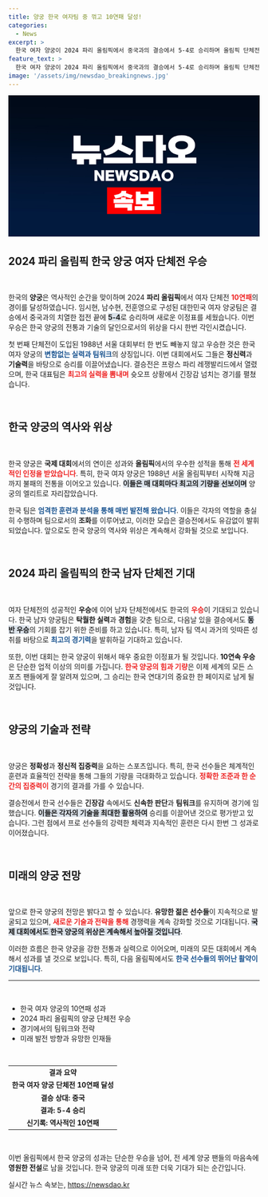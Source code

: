 ```yaml
---
title: 양궁 한국 여자팀 중 꺾고 10연패 달성!
categories:
  - News
excerpt: >
  한국 여자 양궁이 2024 파리 올림픽에서 중국과의 결승에서 5-4로 승리하며 올림픽 단체전 10연패의 위업을 이뤘습니다! 역사적 순간을 놓치지 마세요!
feature_text: >
  한국 여자 양궁이 2024 파리 올림픽에서 중국과의 결승에서 5-4로 승리하며 올림픽 단체전 10연패의 위업을 이뤘습니다! 역사적 순간을 놓치지 마세요!
image: '/assets/img/newsdao_breakingnews.jpg'
---
```


<p><img src="/assets/img/newsdao_breakingnews.jpg" alt="koreaapp 속보" /></p>

<h2 data-ke-size="size26">2024 파리 올림픽 한국 양궁 여자 단체전 우승</h2>

<p data-ke-size="size16">&nbsp;</p>

<p data-ke-size="size16">한국의 <b>양궁</b>은 역사적인 순간을 맞이하며 2024 <b>파리 올림픽</b>에서 여자 단체전 <b><span style="color: #ee2323;">10연패</span></b>의 경이를 달성하였습니다. 임시현, 남수현, 전훈영으로 구성된 대한민국 여자 양궁팀은 결승에서 중국과의 치열한 접전 끝에 <b><span style="background-color: #21538527;">5-4</span></b>로 승리하며 새로운 이정표를 세웠습니다. 이번 우승은 한국 양궁의 전통과 기술의 달인으로서의 위상을 다시 한번 각인시켰습니다.</p>

<p data-ke-size="size16">첫 번째 단체전이 도입된 1988년 서울 대회부터 한 번도 빼놓지 않고 우승한 것은 한국 여자 양궁의 <b><span style="color: #1a5490;">변함없는 실력과 팀워크</span></b>의 상징입니다. 이번 대회에서도 그들은 <b>정신력</b>과 <b>기술력</b>을 바탕으로 승리를 이끌어냈습니다. 결승전은 프랑스 파리 레쟁발리드에서 열렸으며, 한국 대표팀은 <b><span style="color: #ee2323;">최고의 실력을 뽐내며</span></b> 슛오프 상황에서 긴장감 넘치는 경기를 펼쳤습니다.</p>

<p data-ke-size="size16">&nbsp;</p>

<h2 data-ke-size="size26">한국 양궁의 역사와 위상</h2>

<p data-ke-size="size16">&nbsp;</p>

<p data-ke-size="size16">한국 양궁은 <b>국제 대회</b>에서의 연이은 성과와 <b>올림픽</b>에서의 우수한 성적을 통해 <b><span style="color: #ee2323;">전 세계적인 인정을 받았습니다</span></b>. 특히, 한국 여자 양궁은 1988년 서울 올림픽부터 시작해 지금까지 불패의 전통을 이어오고 있습니다. <b><span style="background-color: #21538527;">이들은 매 대회마다 최고의 기량을 선보이며</span></b> 양궁의 엘리트로 자리잡았습니다.</p>

<p data-ke-size="size16">한국 팀은 <b><span style="color: #1a5490;">엄격한 훈련과 분석을 통해 매번 발전해 왔습니다</span></b>. 이들은 각자의 역할을 충실히 수행하며 팀으로서의 <b>조화</b>를 이루어냈고, 이러한 모습은 결승전에서도 유감없이 발휘되었습니다. 앞으로도 한국 양궁의 역사와 위상은 계속해서 강화될 것으로 보입니다.</p>

<p data-ke-size="size16">&nbsp;</p>

<h2 data-ke-size="size26">2024 파리 올림픽의 한국 남자 단체전 기대</h2>

<p data-ke-size="size16">&nbsp;</p>

<p data-ke-size="size16">여자 단체전의 성공적인 <b>우승</b>에 이어 남자 단체전에서도 한국의 <b><span style="color: #ee2323;">우승</span></b>이 기대되고 있습니다. 한국 남자 양궁팀은 <b>탁월한 실력</b>과 <b>경험</b>을 갖춘 팀으로, 다음날 있을 결승에서도 <b><span style="background-color: #21538527;">동반 우승</span></b>의 기회를 잡기 위한 준비를 하고 있습니다. 특히, 남자 팀 역시 과거의 잇따른 성취를 바탕으로 <b><span style="color: #1a5490;">최고의 경기력</span></b>을 발휘하길 기대하고 있습니다.</p>

<p data-ke-size="size16">또한, 이번 대회는 한국 양궁이 위해서 매우 중요한 이정표가 될 것입니다. <b>10연속 우승</b>은 단순한 업적 이상의 의미를 가집니다. <b><span style="color: #ee2323;">한국 양궁의 힘과 기량</span></b>은 이제 세계의 모든 스포츠 팬들에게 잘 알려져 있으며, 그 승리는 한국 연대기의 중요한 한 페이지로 남게 될 것입니다.</p>

<p data-ke-size="size16">&nbsp;</p>

<h2 data-ke-size="size26">양궁의 기술과 전략</h2>

<p data-ke-size="size16">&nbsp;</p>

<p data-ke-size="size16">양궁은 <b>정확성</b>과 <b>정신적 집중력</b>을 요하는 스포츠입니다. 특히, 한국 선수들은 체계적인 훈련과 효율적인 전략을 통해 그들의 기량을 극대화하고 있습니다. <b><span style="color: #ee2323;">정확한 조준과 한 순간의 집중력이</span></b> 경기의 결과를 가를 수 있습니다.</p>

<p data-ke-size="size16">결승전에서 한국 선수들은 <b>긴장감</b> 속에서도 <b>신속한 판단</b>과 <b>팀워크</b>를 유지하며 경기에 임했습니다. <b><span style="background-color: #21538527;">이들은 각자의 기술을 최대한 활용하여</span></b> 승리를 이끌어낸 것으로 평가받고 있습니다. 그런 점에서 프로 선수들의 강력한 체력과 지속적인 훈련은 다시 한번 그 성과로 이어졌습니다.</p>

<p data-ke-size="size16">&nbsp;</p>

<h2 data-ke-size="size26">미래의 양궁 전망</h2>

<p data-ke-size="size16">&nbsp;</p>

<p data-ke-size="size16">앞으로 한국 양궁의 전망은 밝다고 할 수 있습니다. <b>유망한 젊은 선수들</b>이 지속적으로 발굴되고 있으며, <b><span style="color: #ee2323;">새로운 기술과 전략을 통해</span></b> 경쟁력을 계속 강화할 것으로 기대됩니다. <b><span style="background-color: #21538527;">국제 대회에서도 한국 양궁의 위상은 계속해서 높아질 것입니다</span></b>.</p>

<p data-ke-size="size16">이러한 흐름은 한국 양궁을 강한 전통과 실력으로 이어오며, 미래의 모든 대회에서 계속해서 성과를 낼 것으로 보입니다. 특히, 다음 올림픽에서도 <b><span style="color: #1a5490;">한국 선수들의 뛰어난 활약이 기대됩니다</span></b>.</p>

<hr>

<p data-ke-size="size16">&nbsp;</p>

<ul>
  <li>한국 여자 양궁의 10연패 성과</li>
  <li>2024 파리 올림픽의 양궁 단체전 우승</li>
  <li>경기에서의 팀워크와 전략</li>
  <li>미래 발전 방향과 유망한 인재들</li>
</ul>

<p data-ke-size="size16">&nbsp;</p>

<table>
<tr>
  <td style="text-align: center; height: 17px;"><b>결과 요약</b></td>
</tr>
<tr>
  <td style="text-align: center; height: 17px;"><b>한국 여자 양궁 단체전 10연패 달성</b></td>
</tr>
<tr>
  <td style="text-align: center; height: 17px;"><b>결승 상대: 중국</b></td>
</tr>
<tr>
  <td style="text-align: center; height: 17px;"><b>결과: 5-4 승리</b></td>
</tr>
<tr>
  <td style="text-align: center; height: 17px;"><b>신기록: 역사적인 10연패</b></td>
</tr>
</table>

<p data-ke-size="size16">&nbsp;</p>

<p data-ke-size="size16">이번 올림픽에서 한국 양궁의 성과는 단순한 우승을 넘어, 전 세계 양궁 팬들의 마음속에 <b>영원한 전설</b>로 남을 것입니다. 한국 양궁의 미래 또한 더욱 기대가 되는 순간입니다.</p>
실시간 뉴스 속보는, <a href="https://newsdao.kr" rel="dofollow">https://newsdao.kr</a>



